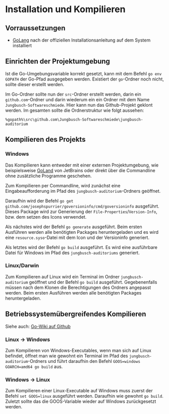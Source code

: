 # Installation und Kompilieren

## Vorraussetzungen

- [GoLang](https://golang.org/dl/) nach der offiziellen Installationsanleitung auf dem System installiert

## Einrichten der Projektumgebung

Ist die Go-Umgebungsvariable korrekt gesetzt, kann mit dem Befehl `go env GOPATH` der Go-Pfad ausgegeben werden. Existiert der `go`-Ordner noch nicht, sollte dieser erstellt werden. 

Im Go-Ordner sollte nun der `src`-Ordner erstellt werden, darin ein `github.com`-Ordner und darin wiederum ein ein Ordner mit dem Name `Jungbusch-Softwareschmiede`. Hier kann nun das Github-Projekt geklont werden. Im gesamten sollte die Ordnerstruktur wie folgt aussehen: 

`%gopath%\src\github.com\Jungbusch-Softwareschmiede\jungbusch-auditorium`

## Kompilieren des Projekts

### Windows

Das Kompilieren kann entweder mit einer externen Projektumgebung, wie beispielsweise [GoLand](https://www.jetbrains.com/go/) von JetBrains oder direkt über die Commandline ohne zusätzliche Programme geschehen.

Zum Kompilieren per Commandline, wird zunächst eine Eingabeaufforderung im Pfad des `jungbusch-auditorium`-Ordners geöffnet. 

Daraufhin wird der Befehl `go get github.com/josephspurrier/goversioninfo/cmd/goversioninfo` ausgeführt. Dieses Package wird zur Generierung der `File-Properties`/`Version-Info`, bzw. dem setzen des Icons verwendet.

Als nächstes wird der Befehl `go generate` ausgeführt. Beim ersten Ausführen werden alle benötigten Packages heruntergeladen und es wird eine `resource.syso`-Datei mit dem Icon und der Versioninfo generiert.

Als letztes wird der Befehl `go build` ausgeführt. Es wird eine ausführbare Datei für Windows im Pfad des `jungbusch-auditoriums` generiert.

### Linux/Darwin

Zum Kompilieren auf Linux wird ein Terminal im Ordner `jungbusch-auditorium` geöffnet und der Befehl `go build` ausgeführt. Gegebenenfalls müssen nach dem Klonen die Berechtigungen des Ordners angepasst werden. Beim ersten Ausführen werden alle benötigten Packages heruntergeladen.

## Betriebssystemübergreifendes Kompilieren

Siehe auch: [Go-Wiki auf Github](https://github.com/golang/go/wiki/WindowsCrossCompiling)

### Linux -> Windows

Zum Kompilieren von Windows-Executables, wenn man sich auf Linux befindet, öffnet man wie gewohnt ein Terminal im Pfad des `jungbusch-auditorium`-Ordners und führt daraufhin den Befehl `GOOS=windows GOARCH=amd64 go build` aus.

### Windows -> Linux

Zum Kompilieren einer Linux-Executable auf Windows muss zuerst der Befehl `set GOOS=linux` ausgeführt werden. Daraufhin wie gewohnt `go build`. Zuletzt sollte das die GOOS-Variable wieder auf Windows zurückgesetzt werden.

